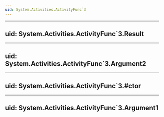 ```yaml
---
uid: System.Activities.ActivityFunc`3
---
```


---
uid: System.Activities.ActivityFunc`3.Result
---

---
uid: System.Activities.ActivityFunc`3.Argument2
---

---
uid: System.Activities.ActivityFunc`3.#ctor
---

---
uid: System.Activities.ActivityFunc`3.Argument1
---
